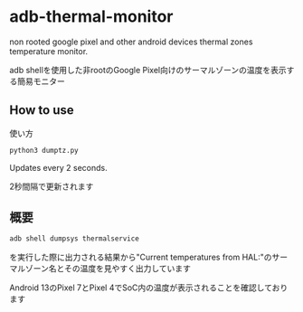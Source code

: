 # adb-thermal-monitor
non rooted google pixel and other android devices thermal zones temperature monitor.

adb shellを使用した非rootのGoogle Pixel向けのサーマルゾーンの温度を表示する簡易モニター

## How to use
使い方
```sh
python3 dumptz.py
```
Updates every 2 seconds.

2秒間隔で更新されます
## 概要
```sh
adb shell dumpsys thermalservice
```
を実行した際に出力される結果から"Current temperatures from HAL:"のサーマルゾーン名とその温度を見やすく出力しています

Android 13のPixel 7とPixel 4でSoC内の温度が表示されることを確認しております
